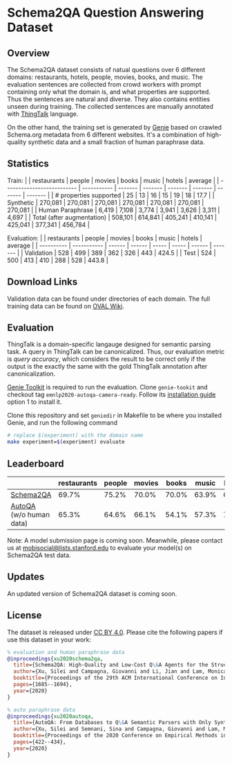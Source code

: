 # Schema2QA Question Answering Dataset

## Overview
The Schema2QA dataset consists of natual questions over 6 different domains: 
restaurants, hotels, people, movies, books, and music. 
The evaluation sentences are collected from crowd workers with prompt containing 
only what the domain is, and what properties are supported. Thus the sentences are natural 
and diverse. They also contains entities unseen during training. 
The collected sentences are manually annotated with 
[ThingTalk](https://almond.stanford.edu/doc/thingtalk-intro.md) language. 

On the other hand, the training set is generated by 
[Genie](https://github.com/stanford-oval/genie-toolkit) based on crawled Schema.org metadata 
from 6 different websites. 
It's a combination of high-quality synthetic data and
a small fraction of human paraphrase data. 

## Statistics  
Train:
|                            | restaurants | people  | movies  | books   | music   | hotels  | average |
| -------------------------- | ----------- | ------- | ------- | ------- | ------- | ------- | ------- |
| \# properties supported    | 25          | 13      | 16      | 15      | 19      | 18      | 17.7    |
| Synthetic                  | 270,081     | 270,081 | 270,081 | 270,081 | 270,081 | 270,081 | 270,081 |
| Human Paraphrase           | 6,419       | 7,108   | 3,774   | 3,941   | 3,626   | 3,311   | 4,697   |
| Total (after augmentation) | 508,101     | 614,841 | 405,241 | 410,141 | 425,041 | 377,341 | 456,784 |

Evaluation: 
|            | restaurants | people | movies | books | music | hotels | average |
| ---------- | ----------- | ------ | ------ | ----- | ----- | ------ | ------- |
| Validation | 528         | 499    | 389    | 362   | 326   | 443    | 424.5   |
| Test       | 524         | 500    | 413    | 410   | 288   | 528    | 443.8   |

## Download Links
Validation data can be found under directories of each domain. 
The full training data can be found on [OVAL Wiki](https://wiki.almond.stanford.edu/releases).

## Evaluation
ThingTalk is a domain-specific langauge designed for semantic parsing task. 
A query in ThingTalk can be canonicalized. Thus, our evaluation metric is _query accuracy_, 
which considers the result to be correct only if the output is the exactly the same with 
the gold ThingTalk annotation after canonicalization. 

[Genie Toolkit](https://github.com/stanford-oval/genie-toolkit) is required to run the evaluation. 
Clone `genie-tookit` and checkout tag `emnlp2020-autoqa-camera-ready`. 
Follow its [installation guide](https://github.com/stanford-oval/genie-toolkit/blob/emnlp2020-autoqa-camera-ready/doc/install.md) 
option 1 to install it.

Clone this repository and set `geniedir` in Makefile to be where you installed Genie, and run the following command 
```bash
# replace $(experiment) with the domain name
make experiment=$(experiment) evaluate
```


## Leaderboard 
|                                                                                           | restaurants | people | movies | books | music | hotels | average |
| ----------------------------------------------------------------------------------------- | ----------- | ------ | ------ | ----- | ----- | ------ | ------- |
| [Schema2QA](https://almond-static.stanford.edu/papers/schema2qa-cikm2020.pdf)             | 69.7%       | 75.2%  | 70.0%  | 70.0% | 63.9% | 67.0%  | 69.3%   |
| [AutoQA](https://almond-static.stanford.edu/papers/autoqa-emnlp2020.pdf) (w/o human data) | 65.3%       | 64.6%  | 66.1%  | 54.1% | 57.3% | 70.1%  | 62.9%   |

Note: A model submission page is coming soon. 
Meanwhile, please contact us at mobisocial@lists.stanford.edu to evaluate your model(s) on Schema2QA test data. 


## Updates 
An updated version of Schema2QA dataset is coming soon. 

## License
The dataset is released under [CC BY 4.0](https://creativecommons.org/licenses/by/4.0/).
Please cite the following papers if use this dataset in your work:
```bib
% evaluation and human paraphrase data
@inproceedings{xu2020schema2qa,
  title={Schema2QA: High-Quality and Low-Cost Q\&A Agents for the Structured Web},
  author={Xu, Silei and Campagna, Giovanni and Li, Jian and Lam, Monica S},
  booktitle={Proceedings of the 29th ACM International Conference on Information \& Knowledge Management},
  pages={1685--1694},
  year={2020}
}

% auto paraphrase data
@inproceedings{xu2020autoqa,
  title={AutoQA: From Databases to Q\&A Semantic Parsers with Only Synthetic Training Data},
  author={Xu, Silei and Semnani, Sina and Campagna, Giovanni and Lam, Monica},
  booktitle={Proceedings of the 2020 Conference on Empirical Methods in Natural Language Processing (EMNLP)},
  pages={422--434},
  year={2020}
}

```
